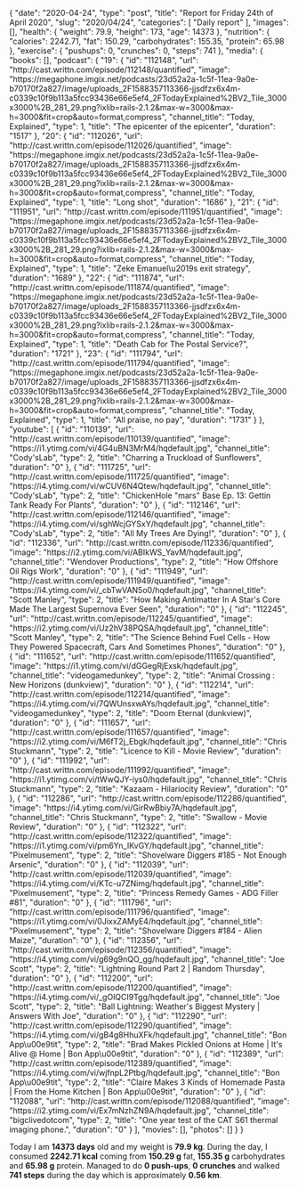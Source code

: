{
    "date": "2020-04-24",
    "type": "post",
    "title": "Report for Friday 24th of April 2020",
    "slug": "2020\/04\/24",
    "categories": [
        "Daily report"
    ],
    "images": [],
    "health": {
        "weight": 79.9,
        "height": 173,
        "age": 14373
    },
    "nutrition": {
        "calories": 2242.71,
        "fat": 150.29,
        "carbohydrates": 155.35,
        "protein": 65.98
    },
    "exercise": {
        "pushups": 0,
        "crunches": 0,
        "steps": 741
    },
    "media": {
        "books": [],
        "podcast": {
            "19": {
                "id": "112148",
                "url": "http:\/\/cast.writtn.com\/episode\/112148\/quantified",
                "image": "https:\/\/megaphone.imgix.net\/podcasts\/23d52a2a-1c5f-11ea-9a0e-b70170f2a827\/image\/uploads_2F1588357113366-jjsdfzx6x4m-c0339c10f9b113a5fcc93436e66e5ef4_2FTodayExplained%2BV2_Tile_3000x3000%2B_281_29.png?ixlib=rails-2.1.2&max-w=3000&max-h=3000&fit=crop&auto=format,compress",
                "channel_title": "Today, Explained",
                "type": 1,
                "title": "The epicenter of the epicenter",
                "duration": "1517"
            },
            "20": {
                "id": "112026",
                "url": "http:\/\/cast.writtn.com\/episode\/112026\/quantified",
                "image": "https:\/\/megaphone.imgix.net\/podcasts\/23d52a2a-1c5f-11ea-9a0e-b70170f2a827\/image\/uploads_2F1588357113366-jjsdfzx6x4m-c0339c10f9b113a5fcc93436e66e5ef4_2FTodayExplained%2BV2_Tile_3000x3000%2B_281_29.png?ixlib=rails-2.1.2&max-w=3000&max-h=3000&fit=crop&auto=format,compress",
                "channel_title": "Today, Explained",
                "type": 1,
                "title": "Long shot",
                "duration": "1686"
            },
            "21": {
                "id": "111951",
                "url": "http:\/\/cast.writtn.com\/episode\/111951\/quantified",
                "image": "https:\/\/megaphone.imgix.net\/podcasts\/23d52a2a-1c5f-11ea-9a0e-b70170f2a827\/image\/uploads_2F1588357113366-jjsdfzx6x4m-c0339c10f9b113a5fcc93436e66e5ef4_2FTodayExplained%2BV2_Tile_3000x3000%2B_281_29.png?ixlib=rails-2.1.2&max-w=3000&max-h=3000&fit=crop&auto=format,compress",
                "channel_title": "Today, Explained",
                "type": 1,
                "title": "Zeke Emanuel\u2019s exit strategy",
                "duration": "1689"
            },
            "22": {
                "id": "111874",
                "url": "http:\/\/cast.writtn.com\/episode\/111874\/quantified",
                "image": "https:\/\/megaphone.imgix.net\/podcasts\/23d52a2a-1c5f-11ea-9a0e-b70170f2a827\/image\/uploads_2F1588357113366-jjsdfzx6x4m-c0339c10f9b113a5fcc93436e66e5ef4_2FTodayExplained%2BV2_Tile_3000x3000%2B_281_29.png?ixlib=rails-2.1.2&max-w=3000&max-h=3000&fit=crop&auto=format,compress",
                "channel_title": "Today, Explained",
                "type": 1,
                "title": "Death Cab for The Postal Service?",
                "duration": "1721"
            },
            "23": {
                "id": "111794",
                "url": "http:\/\/cast.writtn.com\/episode\/111794\/quantified",
                "image": "https:\/\/megaphone.imgix.net\/podcasts\/23d52a2a-1c5f-11ea-9a0e-b70170f2a827\/image\/uploads_2F1588357113366-jjsdfzx6x4m-c0339c10f9b113a5fcc93436e66e5ef4_2FTodayExplained%2BV2_Tile_3000x3000%2B_281_29.png?ixlib=rails-2.1.2&max-w=3000&max-h=3000&fit=crop&auto=format,compress",
                "channel_title": "Today, Explained",
                "type": 1,
                "title": "All praise, no pay",
                "duration": "1731"
            }
        },
        "youtube": [
            {
                "id": "110139",
                "url": "http:\/\/cast.writtn.com\/episode\/110139\/quantified",
                "image": "https:\/\/i1.ytimg.com\/vi\/4G4uBN3MrM4\/hqdefault.jpg",
                "channel_title": "Cody'sLab",
                "type": 2,
                "title": "Charring a Truckload of Sunflowers",
                "duration": "0"
            },
            {
                "id": "111725",
                "url": "http:\/\/cast.writtn.com\/episode\/111725\/quantified",
                "image": "https:\/\/i4.ytimg.com\/vi\/wCUV6N4Qtew\/hqdefault.jpg",
                "channel_title": "Cody'sLab",
                "type": 2,
                "title": "ChickenHole \"mars\" Base Ep. 13: Gettin Tank Ready For Plants",
                "duration": "0"
            },
            {
                "id": "112146",
                "url": "http:\/\/cast.writtn.com\/episode\/112146\/quantified",
                "image": "https:\/\/i4.ytimg.com\/vi\/sghWcjGYSxY\/hqdefault.jpg",
                "channel_title": "Cody'sLab",
                "type": 2,
                "title": "All My Trees Are Dying!",
                "duration": "0"
            },
            {
                "id": "112336",
                "url": "http:\/\/cast.writtn.com\/episode\/112336\/quantified",
                "image": "https:\/\/i2.ytimg.com\/vi\/ABIkWS_YavM\/hqdefault.jpg",
                "channel_title": "Wendover Productions",
                "type": 2,
                "title": "How Offshore Oil Rigs Work",
                "duration": "0"
            },
            {
                "id": "111949",
                "url": "http:\/\/cast.writtn.com\/episode\/111949\/quantified",
                "image": "https:\/\/i4.ytimg.com\/vi\/_cbTwVAN5o0\/hqdefault.jpg",
                "channel_title": "Scott Manley",
                "type": 2,
                "title": "How Making Antimatter In A Star's Core Made The Largest Supernova Ever Seen",
                "duration": "0"
            },
            {
                "id": "112245",
                "url": "http:\/\/cast.writtn.com\/episode\/112245\/quantified",
                "image": "https:\/\/i2.ytimg.com\/vi\/Uz2hV38PQSA\/hqdefault.jpg",
                "channel_title": "Scott Manley",
                "type": 2,
                "title": "The Science Behind Fuel Cells - How They Powered Spacecraft, Cars And Sometimes Phones",
                "duration": "0"
            },
            {
                "id": "111652",
                "url": "http:\/\/cast.writtn.com\/episode\/111652\/quantified",
                "image": "https:\/\/i1.ytimg.com\/vi\/dGGegRjExsk\/hqdefault.jpg",
                "channel_title": "videogamedunkey",
                "type": 2,
                "title": "Animal Crossing : New Horizons (dunkview)",
                "duration": "0"
            },
            {
                "id": "112214",
                "url": "http:\/\/cast.writtn.com\/episode\/112214\/quantified",
                "image": "https:\/\/i4.ytimg.com\/vi\/7QWUnsxwAYs\/hqdefault.jpg",
                "channel_title": "videogamedunkey",
                "type": 2,
                "title": "Doom Eternal (dunkview)",
                "duration": "0"
            },
            {
                "id": "111657",
                "url": "http:\/\/cast.writtn.com\/episode\/111657\/quantified",
                "image": "https:\/\/i2.ytimg.com\/vi\/M6fT2j_Ebgk\/hqdefault.jpg",
                "channel_title": "Chris Stuckmann",
                "type": 2,
                "title": "Licence to Kill - Movie Review",
                "duration": "0"
            },
            {
                "id": "111992",
                "url": "http:\/\/cast.writtn.com\/episode\/111992\/quantified",
                "image": "https:\/\/i1.ytimg.com\/vi\/tWwQJY-iys0\/hqdefault.jpg",
                "channel_title": "Chris Stuckmann",
                "type": 2,
                "title": "Kazaam - Hilariocity Review",
                "duration": "0"
            },
            {
                "id": "112286",
                "url": "http:\/\/cast.writtn.com\/episode\/112286\/quantified",
                "image": "https:\/\/i4.ytimg.com\/vi\/GirRwBbiy7A\/hqdefault.jpg",
                "channel_title": "Chris Stuckmann",
                "type": 2,
                "title": "Swallow - Movie Review",
                "duration": "0"
            },
            {
                "id": "112322",
                "url": "http:\/\/cast.writtn.com\/episode\/112322\/quantified",
                "image": "https:\/\/i1.ytimg.com\/vi\/pm6Yn_IKvGY\/hqdefault.jpg",
                "channel_title": "Pixelmusement",
                "type": 2,
                "title": "Shovelware Diggers #185 - Not Enough Arsenic",
                "duration": "0"
            },
            {
                "id": "112039",
                "url": "http:\/\/cast.writtn.com\/episode\/112039\/quantified",
                "image": "https:\/\/i4.ytimg.com\/vi\/KTc-u7ZNimg\/hqdefault.jpg",
                "channel_title": "Pixelmusement",
                "type": 2,
                "title": "Princess Remedy Games - ADG Filler #81",
                "duration": "0"
            },
            {
                "id": "111796",
                "url": "http:\/\/cast.writtn.com\/episode\/111796\/quantified",
                "image": "https:\/\/i1.ytimg.com\/vi\/0JixxZAMyE4\/hqdefault.jpg",
                "channel_title": "Pixelmusement",
                "type": 2,
                "title": "Shovelware Diggers #184 - Alien Maize",
                "duration": "0"
            },
            {
                "id": "112356",
                "url": "http:\/\/cast.writtn.com\/episode\/112356\/quantified",
                "image": "https:\/\/i4.ytimg.com\/vi\/g69g9nQO_gg\/hqdefault.jpg",
                "channel_title": "Joe Scott",
                "type": 2,
                "title": "Lightning Round Part 2 | Random Thursday",
                "duration": "0"
            },
            {
                "id": "112200",
                "url": "http:\/\/cast.writtn.com\/episode\/112200\/quantified",
                "image": "https:\/\/i4.ytimg.com\/vi\/_gOlQCI9Tgg\/hqdefault.jpg",
                "channel_title": "Joe Scott",
                "type": 2,
                "title": "Ball Lightning: Weather's Biggest Mystery | Answers With Joe",
                "duration": "0"
            },
            {
                "id": "112290",
                "url": "http:\/\/cast.writtn.com\/episode\/112290\/quantified",
                "image": "https:\/\/i4.ytimg.com\/vi\/gB4g8HhuXFk\/hqdefault.jpg",
                "channel_title": "Bon App\u00e9tit",
                "type": 2,
                "title": "Brad Makes Pickled Onions at Home | It's Alive @ Home | Bon App\u00e9tit",
                "duration": "0"
            },
            {
                "id": "112389",
                "url": "http:\/\/cast.writtn.com\/episode\/112389\/quantified",
                "image": "https:\/\/i4.ytimg.com\/vi\/wjfnpL2Ptbg\/hqdefault.jpg",
                "channel_title": "Bon App\u00e9tit",
                "type": 2,
                "title": "Claire Makes 3 Kinds of Homemade Pasta | From the Home Kitchen | Bon App\u00e9tit",
                "duration": "0"
            },
            {
                "id": "112088",
                "url": "http:\/\/cast.writtn.com\/episode\/112088\/quantified",
                "image": "https:\/\/i2.ytimg.com\/vi\/Ex7mNzhZN9A\/hqdefault.jpg",
                "channel_title": "bigclivedotcom",
                "type": 2,
                "title": "One year test of the CAT S61 thermal imaging phone.",
                "duration": "0"
            }
        ],
        "movies": [],
        "photos": []
    }
}

Today I am <strong>14373 days</strong> old and my weight is <strong>79.9 kg</strong>. During the day, I consumed <strong>2242.71 kcal</strong> coming from <strong>150.29 g</strong> fat, <strong>155.35 g</strong> carbohydrates and <strong>65.98 g</strong> protein. Managed to do <strong>0 push-ups</strong>, <strong>0 crunches</strong> and walked <strong>741 steps</strong> during the day which is approximately <strong>0.56 km</strong>.